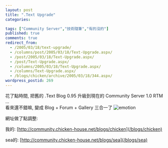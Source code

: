 ```yaml
---
layout: post
title: ".Text Upgrade"
categories:

tags: ["Community Server","技術隨筆","有的沒的"]
published: true
comments: true
redirect_from:
  - /2005/03/18/text-upgrade/
  - /columns/post/2005/03/18/Text-Upgrade.aspx/
  - /post/2005/03/18/Text-Upgrade.aspx/
  - /post/Text-Upgrade.aspx/
  - /columns/2005/03/18/Text-Upgrade.aspx/
  - /columns/Text-Upgrade.aspx/
  - /blogs/chicken/archive/2005/03/18/344.aspx/
wordpress_postid: 269
---
```


花了點時間, 把舊的 .Text Blog 0.95 升級到現在的 Community Server 1.0 RTM ...  
看來還不錯嘛, 變成 Blog + Forum + Gallery 三合一了 ![emotion](/images/2005-03-18-text-upgrade/emotion-2.gif)

網址做了點調整:

我的: [http://community.chicken-house.net/blogs/chicken](/blogs/chicken)

sea的: [http://community.chicken-house.net/blogs/sea](/blogs/sea)
